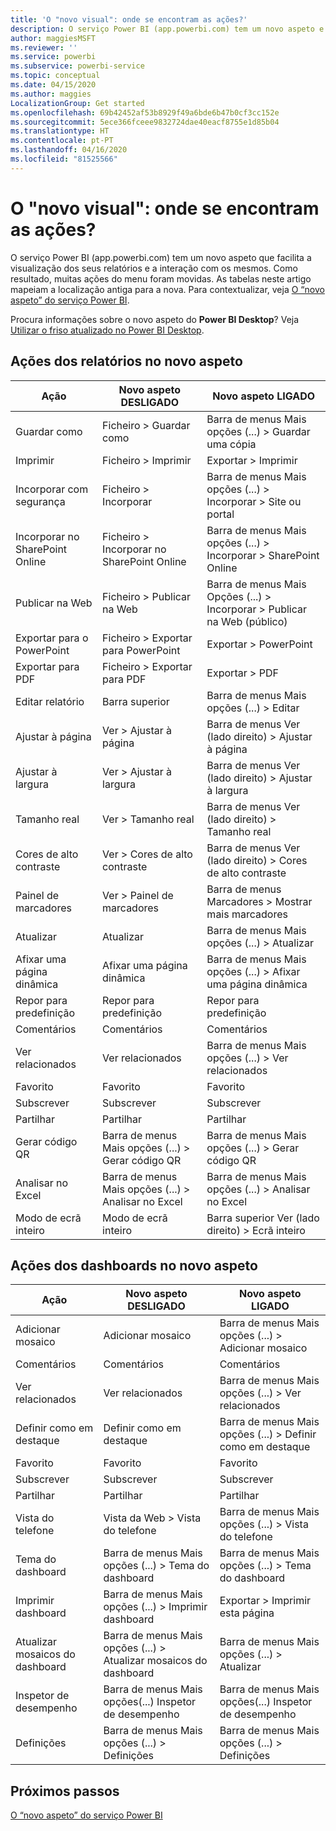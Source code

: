 ```yaml
---
title: 'O "novo visual": onde se encontram as ações?'
description: O serviço Power BI (app.powerbi.com) tem um novo aspeto e muitas ações foram movidas. Este artigo apresenta tabelas que mapeiam as localizações antigas para as novas.
author: maggiesMSFT
ms.reviewer: ''
ms.service: powerbi
ms.subservice: powerbi-service
ms.topic: conceptual
ms.date: 04/15/2020
ms.author: maggies
LocalizationGroup: Get started
ms.openlocfilehash: 69b42452af53b8929f49a6bde6b47b0cf3cc152e
ms.sourcegitcommit: 5ece366fceee9832724dae40eacf8755e1d85b04
ms.translationtype: HT
ms.contentlocale: pt-PT
ms.lasthandoff: 04/16/2020
ms.locfileid: "81525566"
---
```

# <a name="the-new-look-where-did-the-actions-go"></a>O "novo visual": onde se encontram as ações?

O serviço Power BI (app.powerbi.com) tem um novo aspeto que facilita a visualização dos seus relatórios e a interação com os mesmos. Como resultado, muitas ações do menu foram movidas. As tabelas neste artigo mapeiam a localização antiga para a nova. Para contextualizar, veja [O “novo aspeto” do serviço Power BI](service-new-look.md).

Procura informações sobre o novo aspeto do **Power BI Desktop**? Veja [Utilizar o friso atualizado no Power BI Desktop](desktop-ribbon.md).

## <a name="report-actions-in-the-new-look"></a>Ações dos relatórios no novo aspeto

|Ação  |Novo aspeto DESLIGADO  |Novo aspeto LIGADO  |
|---------|---------|---------|
| Guardar como | Ficheiro > Guardar como  | Barra de menus Mais opções (...) > Guardar uma cópia |
| Imprimir | Ficheiro > Imprimir | Exportar > Imprimir |
| Incorporar com segurança | Ficheiro > Incorporar | Barra de menus Mais opções (...) > Incorporar > Site ou portal |
| Incorporar no SharePoint Online | Ficheiro > Incorporar no SharePoint Online | Barra de menus Mais opções (...) > Incorporar > SharePoint Online |
| Publicar na Web | Ficheiro > Publicar na Web | Barra de menus Mais Opções (...) > Incorporar > Publicar na Web (público) |
| Exportar para o PowerPoint | Ficheiro > Exportar para PowerPoint | Exportar > PowerPoint |
| Exportar para PDF | Ficheiro > Exportar para PDF | Exportar > PDF |
|Editar relatório  | Barra superior   | Barra de menus Mais opções (...) > Editar |
| Ajustar à página | Ver > Ajustar à página | Barra de menus Ver (lado direito) > Ajustar à página |
| Ajustar à largura | Ver > Ajustar à largura | Barra de menus Ver (lado direito) > Ajustar à largura |
| Tamanho real | Ver > Tamanho real | Barra de menus Ver (lado direito) > Tamanho real |
| Cores de alto contraste | Ver > Cores de alto contraste | Barra de menus Ver (lado direito) > Cores de alto contraste |
| Painel de marcadores | Ver > Painel de marcadores |  Barra de menus Marcadores > Mostrar mais marcadores |
| Atualizar | Atualizar | Barra de menus Mais opções (...) > Atualizar |
| Afixar uma página dinâmica | Afixar uma página dinâmica | Barra de menus Mais opções (...) > Afixar uma página dinâmica |
| Repor para predefinição | Repor para predefinição | Repor para predefinição |
| Comentários | Comentários | Comentários |
| Ver relacionados | Ver relacionados | Barra de menus Mais opções (...) > Ver relacionados |
| Favorito | Favorito | Favorito |
| Subscrever | Subscrever |Subscrever |
| Partilhar | Partilhar | Partilhar |
| Gerar código QR | Barra de menus Mais opções (...) > Gerar código QR | Barra de menus Mais opções (...) > Gerar código QR |
| Analisar no Excel | Barra de menus Mais opções (...) > Analisar no Excel | Barra de menus Mais opções (...) > Analisar no Excel |
| Modo de ecrã inteiro | Modo de ecrã inteiro | Barra superior Ver (lado direito) > Ecrã inteiro |

## <a name="dashboard-actions-in-the-new-look"></a>Ações dos dashboards no novo aspeto

|Ação  |Novo aspeto DESLIGADO  |Novo aspeto LIGADO  |
|---------|---------|---------|
| Adicionar mosaico | Adicionar mosaico | Barra de menus Mais opções (...) > Adicionar mosaico |
| Comentários | Comentários | Comentários |
| Ver relacionados | Ver relacionados | Barra de menus Mais opções (...) > Ver relacionados |
| Definir como em destaque | Definir como em destaque| Barra de menus Mais opções (...) > Definir como em destaque|
| Favorito | Favorito | Favorito |
| Subscrever | Subscrever |Subscrever |
| Partilhar | Partilhar | Partilhar |
| Vista do telefone | Vista da Web > Vista do telefone | Barra de menus Mais opções (...) > Vista do telefone |
| Tema do dashboard | Barra de menus Mais opções (...) > Tema do dashboard | Barra de menus Mais opções (...) > Tema do dashboard |
| Imprimir dashboard | Barra de menus Mais opções (...) > Imprimir dashboard | Exportar > Imprimir esta página |
| Atualizar mosaicos do dashboard | Barra de menus Mais opções (...) > Atualizar mosaicos do dashboard | Barra de menus Mais opções (...) > Atualizar |
| Inspetor de desempenho | Barra de menus Mais opções(...) Inspetor de desempenho | Barra de menus Mais opções(...) Inspetor de desempenho |
| Definições | Barra de menus Mais opções (...) > Definições | Barra de menus Mais opções (...) > Definições |

## <a name="next-steps"></a>Próximos passos

[O “novo aspeto” do serviço Power BI](service-new-look.md)
